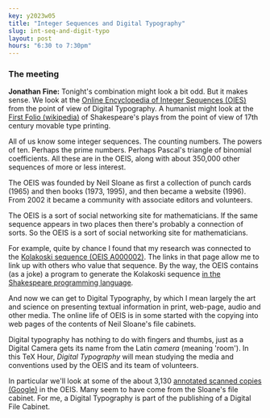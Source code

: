 ```yaml
---
key: y2023w05
title: "Integer Sequences and Digital Typography"
slug: int-seq-and-digit-typo
layout: post
hours: "6:30 to 7:30pm"
---
```


### The meeting

**Jonathan Fine:** Tonight's combination might look a bit odd. But it
makes sense. We look at the [Online Encyclopedia of Integer Sequences
(OIES)](https://oeis.org/) from the point of view of Digital
Typography. A humanist might look at the [First Folio
(wikipedia)](https://en.wikipedia.org/wiki/First_Folio) of
Shakespeare's plays from the point of view of 17th century movable
type printing.

All of us know some integer sequences. The counting numbers. The
powers of ten. Perhaps the prime numbers. Perhaps Pascal's triangle of
binomial coefficients. All these are in the OEIS, along with about
350,000 other sequences of more or less interest.

The OEIS was founded by Neil Sloane as first a collection of punch
cards (1965) and then books (1973, 1995), and then became a website
(1996). From 2002 it became a community with associate editors and
volunteers.

The OEIS is a sort of social networking site for mathematicians. If
the same sequence appears in two places then there's probably a
connection of sorts. So the OEIS is a sort of social networking site
for mathematicians.

For example, quite by chance I found that my research was connected to
the [Kolakoski sequence (OEIS A000002)](https://oeis.org/A000002). The
links in that page allow me to link up with others who value that
sequence. By the way, the OEIS contains (as a joke) a program to
generate the Kolakoski sequence [in the Shakespeare programming
language](https://oeis.org/A000002/a000002.spl.txt).

And now we can get to Digital Typography, by which I mean largely the
art and science on presenting textual information in print, web-page,
audio and other media. The online life of OEIS is in some started with
the copying into web pages of the contents of Neil Sloane's file
cabinets.

Digital typography has nothing to do with fingers and thumbs, just as
a Digital Camera gets its name from the Latin _camera_ (meaning
'room'). In this TeX Hour, _Digital Typography_ will mean studying the
media and conventions used by the OEIS and its team of volunteers.

In particular we'll look at some of the about 3,130 [annotated scanned
copies
(Google)](https://www.google.com/search?q=site%3Aoeis.org+annotated+scanned+copy)
in the OEIS. Many seem to have come from the Sloane's file
cabinet. For me, a Digital Typography is part of the publishing of a
Digital File Cabinet.